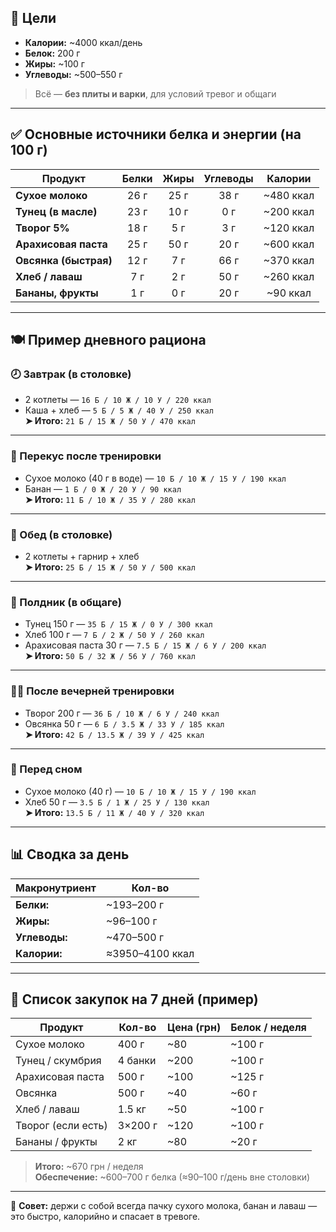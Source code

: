## 🎯 Цели
- **Калории:** ~4000 ккал/день  
- **Белок:** 200 г  
- **Жиры:** ~100 г  
- **Углеводы:** ~500–550 г  
> Всё — **без плиты и варки**, для условий тревог и общаги

---

## ✅ Основные источники белка и энергии (на 100 г)

| Продукт                | Белки | Жиры | Углеводы | Калории |
|------------------------|:-----:|:----:|:--------:|:--------:|
| **Сухое молоко**       | 26 г  | 25 г | 38 г     | ~480 ккал |
| **Тунец (в масле)**     | 23 г  | 10 г | 0 г      | ~200 ккал |
| **Творог 5%**           | 18 г  | 5 г  | 3 г      | ~120 ккал |
| **Арахисовая паста**    | 25 г  | 50 г | 20 г     | ~600 ккал |
| **Овсянка (быстрая)**   | 12 г  | 7 г  | 66 г     | ~370 ккал |
| **Хлеб / лаваш**        | 7 г   | 2 г  | 50 г     | ~260 ккал |
| **Бананы, фрукты**      | 1 г   | 0 г  | 20 г     | ~90 ккал  |

---

## 🍽 Пример дневного рациона

### 🕗 Завтрак (в столовке)
- 2 котлеты — `16 Б / 10 Ж / 10 У / 220 ккал`  
- Каша + хлеб — `5 Б / 5 Ж / 40 У / 250 ккал`  
**➤ Итого:** `21 Б / 15 Ж / 50 У / 470 ккал`

---

### 💪 Перекус после тренировки
- Сухое молоко (40 г в воде) — `10 Б / 10 Ж / 15 У / 190 ккал`  
- Банан — `1 Б / 0 Ж / 20 У / 90 ккал`  
**➤ Итого:** `11 Б / 10 Ж / 35 У / 280 ккал`

---

### 🍛 Обед (в столовке)
- 2 котлеты + гарнир + хлеб  
**➤ Итого:** `25 Б / 15 Ж / 50 У / 500 ккал`

---

### 🥪 Полдник (в общаге)
- Тунец 150 г — `35 Б / 15 Ж / 0 У / 300 ккал`  
- Хлеб 100 г — `7 Б / 2 Ж / 50 У / 260 ккал`  
- Арахисовая паста 30 г — `7.5 Б / 15 Ж / 6 У / 200 ккал`  
**➤ Итого:** `50 Б / 32 Ж / 56 У / 760 ккал`

---

### 🏋️‍♂️ После вечерней тренировки
- Творог 200 г — `36 Б / 10 Ж / 6 У / 240 ккал`  
- Овсянка 50 г — `6 Б / 3.5 Ж / 33 У / 185 ккал`  
**➤ Итого:** `42 Б / 13.5 Ж / 39 У / 425 ккал`

---

### 🌙 Перед сном
- Сухое молоко (40 г) — `10 Б / 10 Ж / 15 У / 190 ккал`  
- Хлеб 50 г — `3.5 Б / 1 Ж / 25 У / 130 ккал`  
**➤ Итого:** `13.5 Б / 11 Ж / 40 У / 320 ккал`

---

## 📊 Сводка за день

| Макронутриент | Кол-во |
|---------------|--------|
| **Белки:**     | ~193–200 г |
| **Жиры:**      | ~96–100 г  |
| **Углеводы:**  | ~470–500 г |
| **Калории:**   | ≈3950–4100 ккал |

---

## 🛒 Список закупок на 7 дней (пример)

| Продукт             | Кол-во     | Цена (грн) | Белок / неделя |
|---------------------|------------|------------|----------------|
| Сухое молоко        | 400 г      | ~80        | ~100 г         |
| Тунец / скумбрия    | 4 банки    | ~200       | ~100 г         |
| Арахисовая паста    | 500 г      | ~100       | ~125 г         |
| Овсянка             | 500 г      | ~40        | ~60 г          |
| Хлеб / лаваш        | 1.5 кг     | ~50        | ~100 г         |
| Творог (если есть)  | 3×200 г    | ~120       | ~100 г         |
| Бананы / фрукты     | 2 кг       | ~80        | ~20 г          |

> **Итого:** ~670 грн / неделя  
> **Обеспечение:** ~600–700 г белка (≈90–100 г/день вне столовки)

---

📌 **Совет:** держи с собой всегда пачку сухого молока, банан и лаваш — это быстро,  калорийно и спасает в тревоге.

